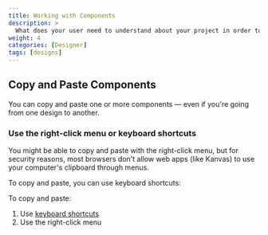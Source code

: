 ```yaml
---
title: Working with Components
description: >
  What does your user need to understand about your project in order to use it - or potentially contribute to it?
weight: 4
categories: [Designer]
tags: [designs]
---
```


## Copy and Paste Components

You can copy and paste one or more components — even if you're going from one design to another.

### Use the right-click menu or keyboard shortcuts

You might be able to copy and paste with the right-click menu, but for security reasons, most browsers don't allow web apps (like Kanvas) to use your computer's clipboard through menus.


To copy and paste, you can use keyboard shortcuts:

To copy and paste:

1. Use [keyboard shortcuts](/kanvas/reference/keyboard-shortcuts/)
1. Use the right-click menu

<!-- Image needed -->
